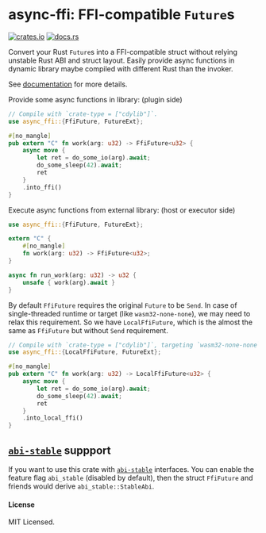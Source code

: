 # async-ffi: FFI-compatible `Future`s

[![crates.io](https://img.shields.io/crates/v/async-ffi)](https://crates.io/crates/async-ffi)
[![docs.rs](https://img.shields.io/docsrs/async-ffi)][docs]

Convert your Rust `Future`s into a FFI-compatible struct without relying unstable Rust ABI and struct layout.
Easily provide async functions in dynamic library maybe compiled with different Rust than the invoker.

See [documentation][docs] for more details.

[docs]: https://docs.rs/async-ffi

Provide some async functions in library: (plugin side)
```rust
// Compile with `crate-type = ["cdylib"]`.
use async_ffi::{FfiFuture, FutureExt};

#[no_mangle]
pub extern "C" fn work(arg: u32) -> FfiFuture<u32> {
    async move {
        let ret = do_some_io(arg).await;
        do_some_sleep(42).await;
        ret
    }
    .into_ffi()
}
```

Execute async functions from external library: (host or executor side)
```rust
use async_ffi::{FfiFuture, FutureExt};

extern "C" {
    #[no_mangle]
    fn work(arg: u32) -> FfiFuture<u32>;
}

async fn run_work(arg: u32) -> u32 {
    unsafe { work(arg).await }
}
```

By default `FfiFuture` requires the original `Future` to be `Send`.
In case of single-threaded runtime or target (like `wasm32-none-none`), we may need to relax this requirement.
So we have `LocalFfiFuture`, which is the almost the same as `FfiFuture` but without `Send` requirement.

```rust
// Compile with `crate-type = ["cdylib"]`, targeting `wasm32-none-none`.
use async_ffi::{LocalFfiFuture, FutureExt};

#[no_mangle]
pub extern "C" fn work(arg: u32) -> LocalFfiFuture<u32> {
    async move {
        let ret = do_some_io(arg).await;
        do_some_sleep(42).await;
        ret
    }
    .into_local_ffi()
}
```

## [`abi-stable`] suppport

If you want to use this crate with [`abi-stable`] interfaces. You can enable the feature flag
`abi_stable` (disabled by default), then the struct `FfiFuture` and friends would derive
`abi_stable::StableAbi`.

[`abi-stable`]: https://github.com/rodrimati1992/abi_stable_crates/

#### License

MIT Licensed.
